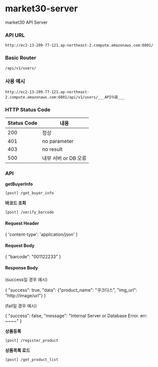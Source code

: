 # market30-server

market30 API Server

### API URL

```
http://ec2-13-209-77-121.ap-northeast-2.compute.amazonaws.com:6001/
```
### Basic Router

```
/api/v1/users/
```

### 사용 예시

```
http://ec2-13-209-77-121.ap-northeast-2.compute.amazonaws.com:6001/api/v1/users/___API이름___
```

### HTTP Status Code

| Status Code | 내용                 
| ----------- | --------------------
| 200         | 정상                 
| 401         | no parameter         
| 403         | no result            
| 500         | 내부 서버 or DB 오류


### API

**getBuyerInfo**
```
[post] /get_buyer_info
```


**바코드 조회**
```
[post] /verify_barcode
```

#### Request Header
{ 'content-type': 'application/json' }

#### Request Body
{
	"barcode": "001122233"
}

#### Response Body

(success일 경우 예시)

{
	"success": true,
	"data": {"product_name": "쿠크다스", "img_url": "http://image/url"}
}

(fail일 경우 예시)

{
	"success": false,
	"message": "Internal Server or Database Error. err: ~~~~"
}

**상품등록**
```
[post] /register_product
```

**상품목록 로드**
```
[post] /get_product_list
```
